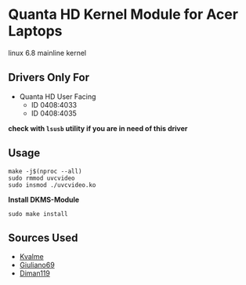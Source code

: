 # Quanta HD Kernel Module for Acer Laptops

linux 6.8 mainline kernel

## Drivers Only For
- Quanta HD User Facing
	- ID 0408:4033
	- ID 0408:4035

**check with `lsusb` utility if you are in need of this driver**

## Usage
```
make -j$(nproc --all)
sudo rmmod uvcvideo
sudo insmod ./uvcvideo.ko
```

**Install DKMS-Module**
```
sudo make install
```
## Sources Used
- [Kvalme](https://github.com/Kvalme/uvc.git)
- [Giuliano69](https://github.com/Giuliano69/uvc_driver-for-Quanta-HD-User-Facing-0x0408-0x4035-.git)
- [Diman119](https://github.com/Diman119/acer-wmi-battery.git)
